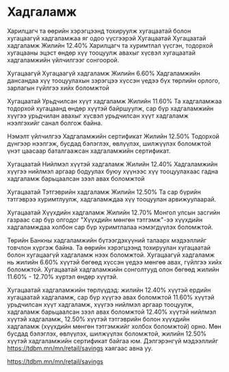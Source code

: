 # Хадгаламж
Харилцагч та өөрийн хэрэгцээнд тохируулж хугацаатай болон хугацаагүй хадгаламжаа яг одоо үүсгээрэй
Хугацаатай
Хугацаатай хадгаламж
Жилийн 12.40%
Харилцагч та хуримтлал үүсгэн, тодорхой хугацааны эцэст өндөр хүү тооцуулж авахыг хүсвэл хугацаатай хадгаламжийн үйлчилгээг сонгоорой.

Хугацаагүй
Хугацаагүй хадгаламж
Жилийн 6.60%
Хадгаламжийн дансандаа хүү тооцуулахын зэрэгцээ хүссэн үедээ бүх төрлийн орлого, зарлагын гүйлгээ хийх боломжтой

Хугацаатай
Урьдчилсан хүүт хадгаламж
Жилийн 11.60%
Та хадгаламжаа тодорхой хугацаанд өндөр хүүтэй байршуулж, сар бүр хадгаламжийн хүүгээ урьдчилан авахыг хүсвэл урьдчилсан хүүт хадгаламж нээлгэхийг санал болгож байна.

Нэмэлт үйлчилгээ
Хадгаламжийн сертификат
Жилийн 12.50%
Тодорхой дүнгээр нээлгэж, бусдад бэлэглэх, өвлүүлэх, шилжүүлэх боломжтой үнэт цаасаар баталгаажсан хадгаламжийн сертификат.

Хугацаатай
Нийлмэл хүүтэй хадгаламж
Жилийн 12.40%
Хадгаламжийн хүүгээ нийлмэл аргаар бодуулах буюу хүүнээс хүү тооцуулахаас гадна хадгаламж барьцаалсан зээл авах боломжтой

Хугацаатай
Тэтгэврийн хадгаламж
Жилийн 12.50%
Та сар бүрийн тэтгэврээ хуримтлуулж, хадгаламждаа хүү тооцуулан арвижуулаарай.

Хугацаатай
Хүүхдийн хадгаламж
Жилийн 12.70%
Монгол улсын засгийн газраас сар бүр олгодог "Хүүхдийн мөнгөн тэтгэмж"-ээ хүүхдийн хадгаламждаа холбон сар бүр хуримтлалаа нэмэгдүүлэх боломжтой.

Төрийн Банкны хадгаламжийн бүтээгдэхүүний талаарх мэдээллийг товчлон хүргэж байна.  Та өөрийн хэрэгцээнд тохируулан хугацаатай болон хугацаагүй хадгаламж нээх боломжтой.  Хугацаагүй хадгаламж нь жилийн 6.60% хүүтэй бөгөөд хүссэн үедээ мөнгөө авах, гүйлгээ хийх боломжтой.  Хугацаатай хадгаламжийн сонголтууд олон бөгөөд жилийн 11.60% - 12.70% хүртэл өндөр хүүтэй.

Хугацаатай хадгаламжийн төрлүүдэд:  жилийн 12.40% хүүтэй ердийн хугацаатай хадгаламж,  сар бүр хүүгээ авах боломжтой 11.60% хүүтэй урьдчилсан хүүт хадгаламж, хүүгээ нийлмэл аргаар тооцуулж, хадгаламж барьцаалсан зээл авах боломжтой 12.40% хүүтэй нийлмэл хүүтэй хадгаламж,  12.50% хүүтэй тэтгэврийн болон хүүхдийн хадгаламж (хүүхдийн мөнгөн тэтгэмжийг холбох боломжтой) орно. Мөн бусдад бэлэглэх, өвлүүлэх, шилжүүлэх боломжтой, жилийн 12.50% хүүтэй хадгаламжийн сертификат байгаа юм.  Дэлгэрэнгүй мэдээллийг https://tdbm.mn/mn/retail/savings  хаягаас авна уу.


https://tdbm.mn/mn/retail/savings